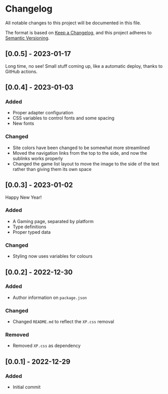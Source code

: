 # Changelog

All notable changes to this project will be documented in this file.

The format is based on [Keep a Changelog](https://keepachangelog.com/en/1.0.0/),
and this project adheres to [Semantic Versioning](https://semver.org/spec/v2.0.0.html).

## [0.0.5] - 2023-01-17
Long time, no see! Small stuff coming up, like a automatic deploy, thanks to GitHub actions.

## [0.0.4] - 2023-01-03

### Added
- Proper adapter configuration
- CSS variables to control fonts and some spacing
- New fonts

### Changed
- Site colors have been changed to be somewhat more streamlined
- Moved the navigation links from the top to the side, and now the sublinks works properly
- Changed the game list layout to move the image to the side of the text rather than giving them its own space

## [0.0.3] - 2023-01-02 

Happy New Year! 

### Added
- A Gaming page, separated by platform
- Type definitions
- Proper typed data

### Changed
- Styling now uses variables for colours


## [0.0.2] - 2022-12-30 

### Added
- Author information on `package.json`

### Changed
- Changed `README.md` to reflect the `XP.css` removal

### Removed
- Removed `XP.css` as dependency

## [0.0.1] - 2022-12-29

### Added
- Initial commit